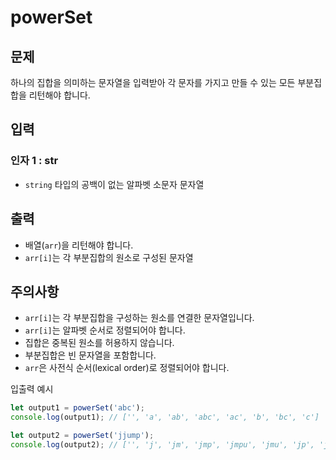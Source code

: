powerSet
========

문제
--

하나의 집합을 의미하는 문자열을 입력받아 각 문자를 가지고 만들 수 있는 모든 부분집합을 리턴해야 합니다.

입력
--

### 인자 1 : str

*   `string` 타입의 공백이 없는 알파벳 소문자 문자열

출력
--

*   배열(`arr`)을 리턴해야 합니다.
*   `arr[i]`는 각 부분집합의 원소로 구성된 문자열

주의사항
----

*   `arr[i]`는 각 부분집합을 구성하는 원소를 연결한 문자열입니다.
*   `arr[i]`는 알파벳 순서로 정렬되어야 합니다.
*   집합은 중복된 원소를 허용하지 않습니다.
*   부분집합은 빈 문자열을 포함합니다.
*   `arr`은 사전식 순서(lexical order)로 정렬되어야 합니다.

입출력 예시
```js
let output1 = powerSet('abc');
console.log(output1); // ['', 'a', 'ab', 'abc', 'ac', 'b', 'bc', 'c']

let output2 = powerSet('jjump');
console.log(output2); // ['', 'j', 'jm', 'jmp', 'jmpu', 'jmu', 'jp', 'jpu', 'ju', 'm', 'mp', 'mpu', 'mu', 'p', 'pu', 'u']
```